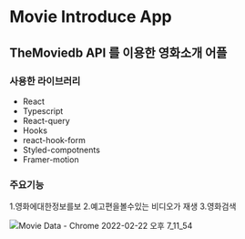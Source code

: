 
# Movie Introduce App

## TheMoviedb API 를 이용한 영화소개 어플

 ### 사용한 라이브러리
 * React
  * Typescript
  * React-query
  * Hooks
  * react-hook-form
  * Styled-compotnents
  * Framer-motion 
### 주요기능
  1.영화에대한정보를보
  2.예고편을볼수있는 비디오가 재생
  3.영화검색
  
![Movie Data - Chrome 2022-02-22 오후 7_11_54](https://user-images.githubusercontent.com/80139780/155115799-ff18a051-cb75-4333-b020-9e05c6a28330.png)
